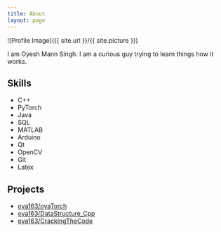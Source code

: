 ```yaml
---
title: About
layout: page
---
```

![Profile Image]({{ site.url }}/{{ site.picture }})

<p>I am Oyesh Mann Singh. I am a curious guy trying 
to learn things how it works.</p>

<h2>Skills</h2>

<ul class="skill-list">
	<li>C++</li>
	<li>PyTorch</li>
	<li>Java</li>
	<li>SQL</li>
	<li>MATLAB</li>
	<li>Arduino</li>
	<li>Qt</li>
	<li>OpenCV</li>
	<li>Git</li>
	<li>Latex</li>
</ul>

<h2>Projects</h2>

<ul>
	<li><a href="https://github.com/">oya163/oyaTorch</a></li>
	<li><a href="https://github.com/">oya163/DataStructure_Cpp</a></li>
	<li><a href="https://github.com/">oya163/CrackingTheCode</a></li>
</ul>
